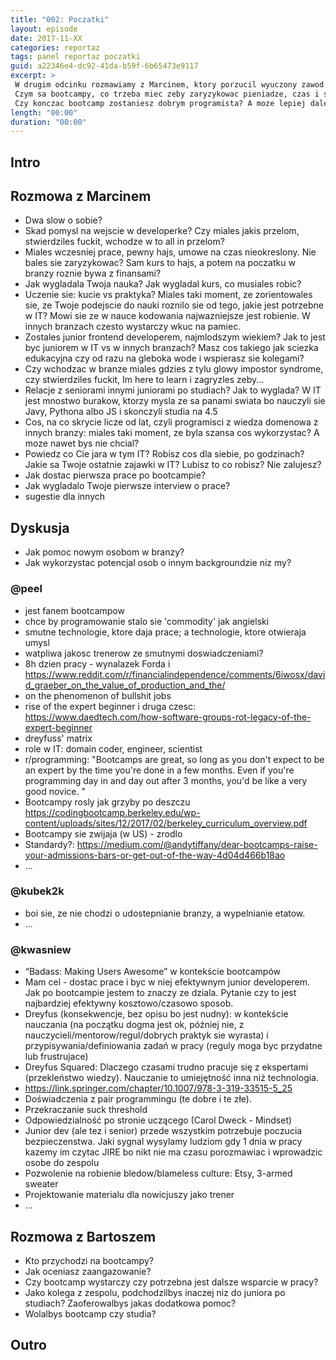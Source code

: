 ```yaml
---
title: "002: Poczatki"
layout: episode
date: 2017-11-XX
categories: reportaz
tags: panel reportaz poczatki
guid: a22346e4-dc92-41da-b59f-6b65473e9117
excerpt: >
 W drugim odcinku rozmawiamy z Marcinem, ktory porzucil wyuczony zawod i wszedl tylnymi drzwiami, ale z kopa do branzy.
 Czym sa bootcampy, co trzeba miec zeby zaryzykowac pieniadze, czas i swiety spokoj i zostac nerdem?
 Czy konczac bootcamp zostaniesz dobrym programista? A moze lepiej dalej wypelniac tabelki w excelu?
length: "00:00"
duration: "00:00"
---
```


## Intro
## Rozmowa z Marcinem
- Dwa slow o sobie? 
- Skad pomysl na wejscie w developerke? Czy miales jakis przelom, stwierdziles fuckit, wchodze w to all in przelom?
- Miales wczesniej prace, pewny hajs, umowe na czas nieokreslony. Nie bales sie zaryzykowac? Sam kurs to hajs, a potem na poczatku w branzy roznie bywa z finansami?
- Jak wygladala Twoja nauka? Jak wygladal kurs, co musiales robic?
- Uczenie sie: kucie vs praktyka? Miales taki moment, ze zorientowales sie, ze Twoje podejscie do nauki roznilo sie od tego, jakie jest potrzebne w IT? Mowi sie ze w nauce kodowania najwazniejsze jest robienie. W innych branzach czesto wystarczy wkuc na pamiec.
- Zostales junior frontend developerem, najmlodszym wiekiem? Jak to jest byc juniorem w IT vs w innych branzach? Masz cos takiego jak sciezka edukacyjna czy od razu na gleboka wode i wspierasz sie kolegami?
- Czy wchodzac w branze miales gdzies z tylu glowy impostor syndrome, czy stwierdziles fuckit, Im here to learn i zagryzles zeby...
- Relacje z seniorami innymi juniorami po studiach? Jak to wyglada? W IT jest mnostwo burakow, ktorzy mysla ze sa panami swiata bo nauczyli sie Javy, Pythona albo JS i skonczyli studia na 4.5
- Cos, na co skrycie licze od lat, czyli programisci z wiedza domenowa z innych branzy: miales taki moment, ze byla szansa cos wykorzystac? A moze nawet bys nie chcial?
- Powiedz co Cie jara w tym IT? Robisz cos dla siebie, po godzinach? Jakie sa Twoje ostatnie zajawki w IT? Lubisz to co robisz? Nie zalujesz?
- Jak dostac pierwsza prace po bootcampie?
- Jak wygladalo Twoje pierwsze interview o prace?
- sugestie dla innych

## Dyskusja
- Jak pomoc nowym osobom w branzy?
- Jak wykorzystac potencjal osob o innym backgroundzie niz my?
### @peel 
- jest fanem bootcampow
- chce by programowanie stalo sie 'commodity' jak angielski
- smutne technologie, ktore daja prace; a technologie, ktore otwieraja umysl
- watpliwa jakosc trenerow ze smutnymi doswiadczeniami?
- 8h dzien pracy - wynalazek Forda i https://www.reddit.com/r/financialindependence/comments/6iwosx/david_graeber_on_the_value_of_production_and_the/
- on the phenomenon of bullshit jobs
- rise of the expert beginner i druga czesc: https://www.daedtech.com/how-software-groups-rot-legacy-of-the-expert-beginner
- dreyfuss' matrix
- role w IT: domain coder, engineer, scientist
- r/programming: "Bootcamps are great, so long as you don't expect to be an expert by the time you're done in a few months. Even if you're programming day in and day out after 3 months, you'd be like a very good novice. "
- Bootcampy rosly jak grzyby po deszczu https://codingbootcamp.berkeley.edu/wp-content/uploads/sites/12/2017/02/berkeley_curriculum_overview.pdf
- Bootcampy sie zwijaja (w US) - zrodlo
- Standardy?: https://medium.com/@andytiffany/dear-bootcamps-raise-your-admissions-bars-or-get-out-of-the-way-4d04d466b18ao
- ...
### @kubek2k 
- boi sie, ze nie chodzi o udostepnianie branzy, a wypelnianie etatow.
- ...
### @kwasniew 
- “Badass: Making Users Awesome” w kontekście bootcampów
- Mam cel - dostac prace i byc w niej efektywnym junior developerem. Jak po bootcampie jestem to znaczy ze dziala. Pytanie czy to jest najbardziej efektywny kosztowo/czasowo sposob. 
- Dreyfus (konsekwencje, bez opisu bo jest nudny): w kontekście nauczania (na początku dogma jest ok, później nie, z nauczycieli/mentorow/regul/dobrych praktyk sie wyrasta) i przypisywania/definiowania zadań w pracy (reguly moga byc przydatne lub frustrujace)
- Dreyfus Squared: Dlaczego czasami trudno pracuje się z ekspertami (przekleństwo wiedzy). Nauczanie to umiejętność inna niż technologia.
- https://link.springer.com/chapter/10.1007/978-3-319-33515-5_25
- Doświadczenia z pair programmingu (te dobre i te złe).  
- Przekraczanie suck threshold
- Odpowiedzialność po stronie uczącego (Carol Dweck - Mindset)
- Junior dev (ale tez i senior) przede wszystkim potrzebuje poczucia bezpieczenstwa. Jaki sygnal wysylamy ludziom gdy 1 dnia w pracy kazemy im czytac JIRE bo nikt nie ma czasu porozmawiac i wprowadzic osobe do zespolu
- Pozwolenie na robienie bledow/blameless culture: Etsy, 3-armed sweater
- Projektowanie materialu dla nowicjuszy jako trener
- ...
## Rozmowa z Bartoszem
- Kto przychodzi na bootcampy?
- Jak oceniasz zaangazowanie?
- Czy bootcamp wystarczy czy potrzebna jest dalsze wsparcie w pracy?
- Jako kolega z zespolu, podchodzilbys inaczej niz do juniora po studiach? Zaoferowalbys jakas dodatkowa pomoc?
- Wolalbys bootcamp czy studia?
## Outro
